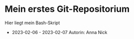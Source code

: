 # Mein erstes Git-Repositorium 

Hier liegt mein Bash-Skript 

- 2023-02-06 - 2023-02-07
Autorin: Anna Nick
